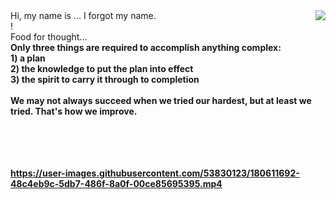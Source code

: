 <img align="right" src="https://i.imgur.com/lryIlZT.png"/>
Hi, my name is ... I forgot my name.<br>
!<br>
Food for thought...<br><b>
Only three things are required to accomplish anything complex:<br>
1) a plan<br>
2) the knowledge to put the plan into effect<br>
3) the spirit to carry it through to completion<br><br>
We may not always succeed when we tried our hardest, but at least we tried. That's how we improve.<br><br><br><br><br>

https://user-images.githubusercontent.com/53830123/180611692-48c4eb9c-5db7-486f-8a0f-00ce85695395.mp4
